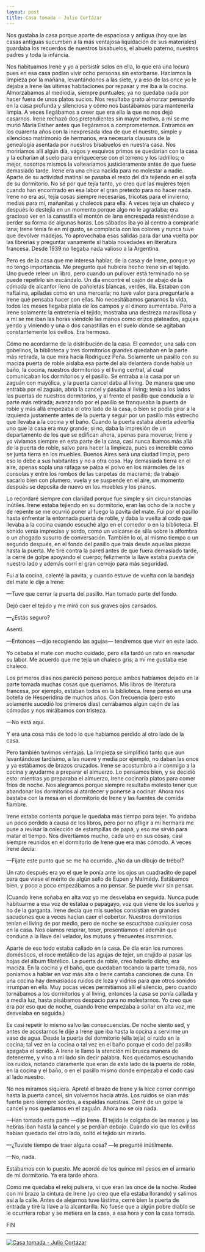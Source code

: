 ```yaml
---
layout: post
title: Casa tomada – Julio Cortázar
---
```


  Nos gustaba la casa porque aparte de espaciosa y antigua (hoy que las casas antiguas sucumben a la más ventajosa liquidación de sus materiales) guardaba los recuerdos de nuestros bisabuelos, el abuelo paterno, nuestros padres y toda la infancia.
<!--more-->
  Nos habituamos Irene y yo a persistir solos en ella, lo que era una locura pues en esa casa podían vivir ocho personas sin estorbarse. Hacíamos la limpieza por la mañana, levantándonos a las siete, y a eso de las once yo le dejaba a Irene las últimas habitaciones por repasar y me iba a la cocina. Almorzábamos al mediodía, siempre puntuales; ya no quedaba nada por hacer fuera de unos platos sucios. Nos resultaba grato almorzar pensando en la casa profunda y silenciosa y cómo nos bastábamos para mantenerla limpia. A veces llegábamos a creer que era ella la que no nos dejó casarnos. Irene rechazó dos pretendientes sin mayor motivo, a mí se me murió María Esther antes que llegáramos a comprometernos. Entramos en los cuarenta años con la inexpresada idea de que el nuestro, simple y silencioso matrimonio de hermanos, era necesaria clausura de la genealogía asentada por nuestros bisabuelos en nuestra casa. Nos moriríamos allí algún día, vagos y esquivos primos se quedarían con la casa y la echarían al suelo para enriquecerse con el terreno y los ladrillos; o mejor, nosotros mismos la voltearíamos justicieramente antes de que fuese demasiado tarde.
  Irene era una chica nacida para no molestar a nadie. Aparte de su actividad matinal se pasaba el resto del día tejiendo en el sofá de su dormitorio. No sé por qué tejía tanto, yo creo que las mujeres tejen cuando han encontrado en esa labor el gran pretexto para no hacer nada. Irene no era así, tejía cosas siempre necesarias, tricotas para el invierno, medias para mí, mañanitas y chalecos para ella. A veces tejía un chaleco y después lo destejía en un momento porque algo no le agradaba; era gracioso ver en la canastilla el montón de lana encrespada resistiéndose a perder su forma de algunas horas. Los sábados iba yo al centro a comprarle lana; Irene tenía fe en mi gusto, se complacía con los colores y nunca tuve que devolver madejas. Yo aprovechaba esas salidas para dar una vuelta por las librerías y preguntar vanamente si había novedades en literatura francesa. Desde 1939 no llegaba nada valioso a la Argentina.

Pero es de la casa que me interesa hablar, de la casa y de Irene, porque yo no tengo importancia. Me pregunto qué hubiera hecho Irene sin el tejido. Uno puede releer un libro, pero cuando un pullover está terminado no se puede repetirlo sin escándalo. Un día encontré el cajón de abajo de la cómoda de alcanfor lleno de pañoletas blancas, verdes, lila. Estaban con naftalina, apiladas como en una mercería; no tuve valor para preguntarle a Irene qué pensaba hacer con ellas. No necesitábamos ganarnos la vida, todos los meses llegaba plata de los campos y el dinero aumentaba. Pero a Irene solamente la entretenía el tejido, mostraba una destreza maravillosa y a mí se me iban las horas viéndole las manos como erizos plateados, agujas yendo y viniendo y una o dos canastillas en el suelo donde se agitaban constantemente los ovillos. Era hermoso.

Cómo no acordarme de la distribución de la casa. El comedor, una sala con gobelinos, la biblioteca y tres dormitorios grandes quedaban en la parte más retirada, la que mira hacia Rodríguez Peña. Solamente un pasillo con su maciza puerta de roble aislaba esa parte del ala delantera donde había un baño, la cocina, nuestros dormitorios y el living central, al cual comunicaban los dormitorios y el pasillo. Se entraba a la casa por un zaguán con mayólica, y la puerta cancel daba al living. De manera que uno entraba por el zaguán, abría la cancel y pasaba al living; tenía a los lados las puertas de nuestros dormitorios, y al frente el pasillo que conducía a la parte más retirada; avanzando por el pasillo se franqueaba la puerta de roble y mas allá empezaba el otro lado de la casa, o bien se podía girar a la izquierda justamente antes de la puerta y seguir por un pasillo más estrecho que llevaba a la cocina y el baño. Cuando la puerta estaba abierta advertía uno que la casa era muy grande; si no, daba la impresión de un departamento de los que se edifican ahora, apenas para moverse; Irene y yo vivíamos siempre en esta parte de la casa, casi nunca íbamos más allá de la puerta de roble, salvo para hacer la limpieza, pues es increíble cómo se junta tierra en los muebles. Buenos Aires será una ciudad limpia, pero eso lo debe a sus habitantes y no a otra cosa. Hay demasiada tierra en el aire, apenas sopla una ráfaga se palpa el polvo en los mármoles de las consolas y entre los rombos de las carpetas de macramé; da trabajo sacarlo bien con plumero, vuela y se suspende en el aire, un momento después se deposita de nuevo en los muebles y los pianos.

Lo recordaré siempre con claridad porque fue simple y sin circunstancias inútiles. Irene estaba tejiendo en su dormitorio, eran las ocho de la noche y de repente se me ocurrió poner al fuego la pavita del mate. Fui por el pasillo hasta enfrentar la entornada puerta de roble, y daba la vuelta al codo que llevaba a la cocina cuando escuché algo en el comedor o en la biblioteca. El sonido venía impreciso y sordo, como un volcarse de silla sobre la alfombra o un ahogado susurro de conversación. También lo oí, al mismo tiempo o un segundo después, en el fondo del pasillo que traía desde aquellas piezas hasta la puerta. Me tiré contra la pared antes de que fuera demasiado tarde, la cerré de golpe apoyando el cuerpo; felizmente la llave estaba puesta de nuestro lado y además corrí el gran cerrojo para más seguridad.

Fui a la cocina, calenté la pavita, y cuando estuve de vuelta con la bandeja del mate le dije a Irene:

—Tuve que cerrar la puerta del pasillo. Han tomado parte del fondo.

Dejó caer el tejido y me miró con sus graves ojos cansados.

—¿Estás seguro?

Asentí.

—Entonces —dijo recogiendo las agujas— tendremos que vivir en este lado.

Yo cebaba el mate con mucho cuidado, pero ella tardó un rato en reanudar su labor. Me acuerdo que me tejía un chaleco gris; a mí me gustaba ese chaleco.

Los primeros días nos pareció penoso porque ambos habíamos dejado en la parte tomada muchas cosas que queríamos. Mis libros de literatura francesa, por ejemplo, estaban todos en la biblioteca. Irene pensó en una botella de Hesperidina de muchos años. Con frecuencia (pero esto solamente sucedió los primeros días) cerrábamos algún cajón de las cómodas y nos mirábamos con tristeza.

—No está aquí.

Y era una cosa más de todo lo que habíamos perdido al otro lado de la casa.

Pero también tuvimos ventajas. La limpieza se simplificó tanto que aun levantándose tardísimo, a las nueve y media por ejemplo, no daban las once y ya estábamos de brazos cruzados. Irene se acostumbró a ir conmigo a la cocina y ayudarme a preparar el almuerzo. Lo pensamos bien, y se decidió esto: mientras yo preparaba el almuerzo, Irene cocinaría platos para comer fríos de noche. Nos alegramos porque siempre resultaba molesto tener que abandonar los dormitorios al atardecer y ponerse a cocinar. Ahora nos bastaba con la mesa en el dormitorio de Irene y las fuentes de comida fiambre.

Irene estaba contenta porque le quedaba más tiempo para tejer. Yo andaba un poco perdido a causa de los libros, pero por no afligir a mi hermana me puse a revisar la colección de estampillas de papá, y eso me sirvió para matar el tiempo. Nos divertíamos mucho, cada uno en sus cosas, casi siempre reunidos en el dormitorio de Irene que era más cómodo. A veces Irene decía:

—Fijate este punto que se me ha ocurrido. ¿No da un dibujo de trébol?

Un rato después era yo el que le ponía ante los ojos un cuadradito de papel para que viese el mérito de algún sello de Eupen y Malmédy. Estábamos bien, y poco a poco empezábamos a no pensar. Se puede vivir sin pensar.

(Cuando Irene soñaba en alta voz yo me desvelaba en seguida. Nunca pude habituarme a esa voz de estatua o papagayo, voz que viene de los sueños y no de la garganta. Irene decía que mis sueños consistían en grandes sacudones que a veces hacían caer el cobertor. Nuestros dormitorios tenían el living de por medio, pero de noche se escuchaba cualquier cosa en la casa. Nos oíamos respirar, toser, presentíamos el ademán que conduce a la llave del velador, los mutuos y frecuentes insomnios.

Aparte de eso todo estaba callado en la casa. De día eran los rumores domésticos, el roce metálico de las agujas de tejer, un crujido al pasar las hojas del álbum filatélico. La puerta de roble, creo haberlo dicho, era maciza. En la cocina y el baño, que quedaban tocando la parte tomada, nos poníamos a hablar en voz más alta o Irene cantaba canciones de cuna. En una cocina hay demasiados ruidos de loza y vidrios para que otros sonidos irrumpan en ella. Muy pocas veces permitíamos allí el silencio, pero cuando tornábamos a los dormitorios y al living, entonces la casa se ponía callada y a media luz, hasta pisábamos despacio para no molestarnos. Yo creo que era por eso que de noche, cuando Irene empezaba a soñar en alta voz, me desvelaba en seguida.)

Es casi repetir lo mismo salvo las consecuencias. De noche siento sed, y antes de acostarnos le dije a Irene que iba hasta la cocina a servirme un vaso de agua. Desde la puerta del dormitorio (ella tejía) oí ruido en la cocina; tal vez en la cocina o tal vez en el baño porque el codo del pasillo apagaba el sonido. A Irene le llamó la atención mi brusca manera de detenerme, y vino a mi lado sin decir palabra. Nos quedamos escuchando los ruidos, notando claramente que eran de este lado de la puerta de roble, en la cocina y el baño, o en el pasillo mismo donde empezaba el codo casi al lado nuestro.

No nos miramos siquiera. Apreté el brazo de Irene y la hice correr conmigo hasta la puerta cancel, sin volvernos hacia atrás. Los ruidos se oían más fuerte pero siempre sordos, a espaldas nuestras. Cerré de un golpe la cancel y nos quedamos en el zaguán. Ahora no se oía nada.

—Han tomado esta parte —dijo Irene. El tejido le colgaba de las manos y las hebras iban hasta la cancel y se perdían debajo. Cuando vio que los ovillos habían quedado del otro lado, soltó el tejido sin mirarlo.

—¿Tuviste tiempo de traer alguna cosa? —le pregunté inútilmente.

—No, nada.

Estábamos con lo puesto. Me acordé de los quince mil pesos en el armario de mi dormitorio. Ya era tarde ahora.

Como me quedaba el reloj pulsera, vi que eran las once de la noche. Rodeé con mi brazo la cintura de Irene (yo creo que ella estaba llorando) y salimos así a la calle. Antes de alejarnos tuve lástima, cerré bien la puerta de entrada y tiré la llave a la alcantarilla. No fuese que a algún pobre diablo se le ocurriera robar y se metiera en la casa, a esa hora y con la casa tomada.

FIN

---

[![Casa tomada - Julio Cortázar](http://img.youtube.com/vi/uGGOv3t3BMo/0.jpg)](http://www.youtube.com/watch?v=uGGOv3t3BMo)
